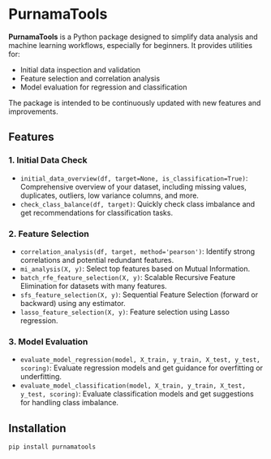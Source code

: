 # PurnamaTools

**PurnamaTools** is a Python package designed to simplify data analysis and machine learning workflows, especially for beginners. It provides utilities for:

- Initial data inspection and validation
- Feature selection and correlation analysis
- Model evaluation for regression and classification

The package is intended to be continuously updated with new features and improvements.

## Features

### 1. Initial Data Check
- `initial_data_overview(df, target=None, is_classification=True)`: Comprehensive overview of your dataset, including missing values, duplicates, outliers, low variance columns, and more.
- `check_class_balance(df, target)`: Quickly check class imbalance and get recommendations for classification tasks.

### 2. Feature Selection
- `correlation_analysis(df, target, method='pearson')`: Identify strong correlations and potential redundant features.
- `mi_analysis(X, y)`: Select top features based on Mutual Information.
- `batch_rfe_feature_selection(X, y)`: Scalable Recursive Feature Elimination for datasets with many features.
- `sfs_feature_selection(X, y)`: Sequential Feature Selection (forward or backward) using any estimator.
- `lasso_feature_selection(X, y)`: Feature selection using Lasso regression.

### 3. Model Evaluation
- `evaluate_model_regression(model, X_train, y_train, X_test, y_test, scoring)`: Evaluate regression models and get guidance for overfitting or underfitting.
- `evaluate_model_classification(model, X_train, y_train, X_test, y_test, scoring)`: Evaluate classification models and get suggestions for handling class imbalance.

## Installation

```bash
pip install purnamatools
